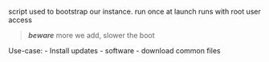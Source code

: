 script used to bootstrap our instance. 
run once at launch
runs with root user access

>***beware*** more we add, slower the boot

Use-case:
	- Install updates
	- software
	- download common files
